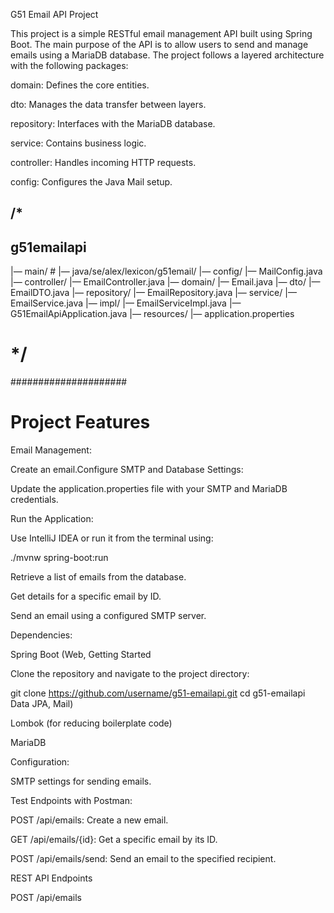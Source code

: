 G51 Email API Project

This project is a simple RESTful email management API built using Spring Boot. The main purpose of the API is to allow users to send and manage emails using a MariaDB database. The project follows a layered architecture with the following packages:

domain: Defines the core entities.

dto: Manages the data transfer between layers.

repository: Interfaces with the MariaDB database.

service: Contains business logic.

controller: Handles incoming HTTP requests.

config: Configures the Java Mail setup.
## /*  
                                                                                        
## g51emailapi ##
|— main/ # 
|— java/se/alex/lexicon/g51email/
|— config/
|— MailConfig.java
|— controller/
|— EmailController.java
|— domain/
|— Email.java
|— dto/
|— EmailDTO.java
|— repository/
|— EmailRepository.java
|— service/
|— EmailService.java
|— impl/
|— EmailServiceImpl.java
|— G51EmailApiApplication.java
|— resources/
|— application.properties

# */

#####################
# Project Features #

Email Management:

Create an email.Configure SMTP and Database Settings:

Update the application.properties file with your SMTP and MariaDB credentials.

Run the Application:

Use IntelliJ IDEA or run it from the terminal using:

./mvnw spring-boot:run

Retrieve a list of emails from the database.

Get details for a specific email by ID.

Send an email using a configured SMTP server.

Dependencies:

Spring Boot (Web, Getting Started

Clone the repository and navigate to the project directory:

git clone https://github.com/username/g51-emailapi.git
cd g51-emailapi
Data JPA, Mail)

Lombok (for reducing boilerplate code)

MariaDB

Configuration:

SMTP settings for sending emails.

Test Endpoints with Postman:

POST /api/emails: Create a new email.

GET /api/emails/{id}: Get a specific email by its ID.

POST /api/emails/send: Send an email to the specified recipient.

REST API Endpoints

POST /api/emails
